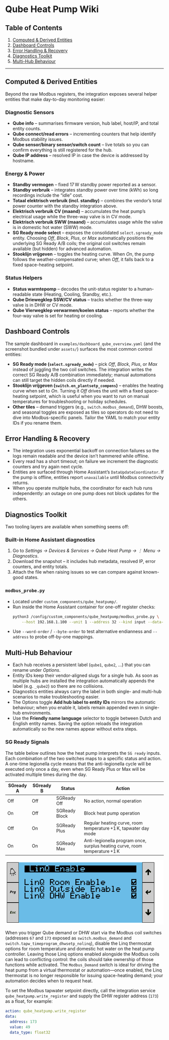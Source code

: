 # Qube Heat Pump Wiki

## Table of Contents
1. [Computed & Derived Entities](#computed--derived-entities)
2. [Dashboard Controls](#dashboard-controls)
3. [Error Handling & Recovery](#error-handling--recovery)
4. [Diagnostics Toolkit](#diagnostics-toolkit)
5. [Multi-Hub Behaviour](#multi-hub-behaviour)

---

## Computed & Derived Entities

Beyond the raw Modbus registers, the integration exposes several helper entities that make day-to-day monitoring easier:

### Diagnostic Sensors
- **Qube info** – summarises firmware version, hub label, host/IP, and total entity counts.
- **Qube connect/read errors** – incrementing counters that help identify Modbus stability issues.
- **Qube sensor/binary sensor/switch count** – live totals so you can confirm everything is still registered for the hub.
- **Qube IP address** – resolved IP in case the device is addressed by hostname.

### Energy & Power
- **Standby vermogen** – fixed 17 W standby power reported as a sensor.
- **Standby verbruik** – integrates standby power over time (kWh) so long recordings include the “idle” cost.
- **Totaal elektrisch verbruik (incl. standby)** – combines the vendor’s total power counter with the standby integration above.
- **Elektrisch verbruik CV (maand)** – accumulates the heat pump’s electrical usage while the three-way valve is in CV mode.
- **Elektrisch verbruik SWW (maand)** – accumulates usage while the valve is in domestic hot water (SWW) mode.
- **SG Ready mode select** – exposes the consolidated `select.sgready_mode` entity. Choosing *Off*, *Block*, *Plus*, or *Max* automatically positions the underlying SG Ready A/B coils; the original coil switches remain available (but hidden) for advanced automation.
- **Stooklijn vrijgeven** – toggles the heating curve. When *On*, the pump follows the weather-compensated curve; when *Off*, it falls back to a fixed space-heating setpoint.

### Status Helpers
- **Status warmtepomp** – decodes the unit-status register to a human-readable state (Heating, Cooling, Standby, etc.).
- **Qube Driewegklep SSW/CV status** – tracks whether the three-way valve is in DHW or CV mode.
- **Qube Vierwegklep verwarmen/koelen status** – reports whether the four-way valve is set for heating or cooling.

## Dashboard Controls

The sample dashboard in `examples/dashboard_qube_overview.yaml` (and the screenshot bundled under `assets/`) surfaces the most common control entities:

- **SG Ready mode (`select.sgready_mode`)** – pick *Off*, *Block*, *Plus*, or *Max* instead of juggling the two coil switches. The integration writes the correct SG Ready A/B combination immediately; manual automations can still target the hidden coils directly if needed.
- **Stooklijn vrijgeven (`switch.en_plantsetp_compens`)** – enables the heating curve when set to *On*. Turning it *Off* drives the unit with a fixed space-heating setpoint, which is useful when you want to run on manual temperatures for troubleshooting or holiday schedules.
- **Other tiles** – demand triggers (e.g., `switch.modbus_demand`), DHW boosts, and seasonal toggles are exposed as tiles so operators do not need to dive into Modbus-specific panels. Tailor the YAML to match your entity IDs if you rename them.

## Error Handling & Recovery

- The integration uses exponential backoff on connection failures so the logs remain readable and the device isn’t hammered while offline.
- Every read has a short timeout; on failure we increment the diagnostic counters and try again next cycle.
- Entities are surfaced through Home Assistant’s `DataUpdateCoordinator`. If the pump is offline, entities report `unavailable` until Modbus connectivity returns.
- When you operate multiple hubs, the coordinator for each hub runs independently: an outage on one pump does not block updates for the others.

## Diagnostics Toolkit

Two tooling layers are available when something seems off:

### Built-in Home Assistant diagnostics
1. Go to *Settings → Devices & Services → Qube Heat Pump → ⋮ Menu → Diagnostics*.
2. Download the snapshot – it includes hub metadata, resolved IP, error counters, and entity totals.
3. Attach the file when raising issues so we can compare against known-good states.

### `modbus_probe.py`
- Located under `custom_components/qube_heatpump/`.
- Run inside the Home Assistant container for one-off register checks:
  ```bash
  python3 /config/custom_components/qube_heatpump/modbus_probe.py \
      --host 192.168.1.100 --unit 1 --address 32 --kind input --data-type float32
  ```
- Use `--word-order` / `--byte-order` to test alternative endianness and `--address` to probe off-by-one mappings.

## Multi-Hub Behaviour

- Each hub receives a persistent label (`qube1`, `qube2`, …) that you can rename under *Options*.
- Entity IDs keep their vendor-aligned slugs for a single hub. As soon as multiple hubs are installed the integration automatically appends the label (e.g. `_qube2`) so there are no collisions.
- Diagnostics entities always carry the label in both single- and multi-hub scenarios to make troubleshooting easier.
- The Options toggle **Add hub label to entity IDs** mirrors the automatic behaviour; when you enable it, labels remain appended even in single-hub environments.
- Use the **Friendly name language** selector to toggle between Dutch and English entity names. Saving the option reloads the integration automatically so the new names appear without extra steps.

### SG Ready Signals

The table below outlines how the heat pump interprets the `SG ready` inputs. Each combination of the two switches maps to a specific status and action. A one-time legionella cycle means that the anti-legionella cycle will be executed only once a day, even when SG Ready Plus or Max will be activated multiple times during the day.

| SGready A | SGready B | Status         | Action                                                                 |
|-----------|-----------|----------------|------------------------------------------------------------------------|
| Off       | Off       | SGReady Off    | No action, normal operation                                            |
| On        | Off       | SGReady Block  | Block heat pump operation                                              |
| Off       | On        | SGReady Plus   | Regular heating curve, room temperature +1 K, tapwater day mode        |
| On        | On        | SGReady Max    | Anti-legionella program once, surplus heating curve, room temperature +1 K |

![Qube Linq thermostat configuration](../assets/qube_heatpump_settings.png)

When you trigger Qube demand or DHW start via the Modbus coil switches (addresses `67` and `173` exposed as `switch.modbus_demand` and `switch.tapw_timeprogram_dhwsetp_nolinq`), disable the Linq thermostat options for room temperature and domestic hot water on the heat pump controller. Leaving those Linq options enabled alongside the Modbus coils can lead to conflicting control: the coils should take ownership of those functions while activated. The `Modbus_Demand` switch is ideal for driving the heat pump from a virtual thermostat or automation—once enabled, the Linq thermostat is no longer responsible for issuing space-heating demand; your automation decides when to request heat.

To set the Modbus tapwater setpoint directly, call the integration service `qube_heatpump.write_register` and supply the DHW register address (`173`) as a float, for example:

```yaml
action: qube_heatpump.write_register
data:
  address: 173
  value: 49
  data_type: float32
```
